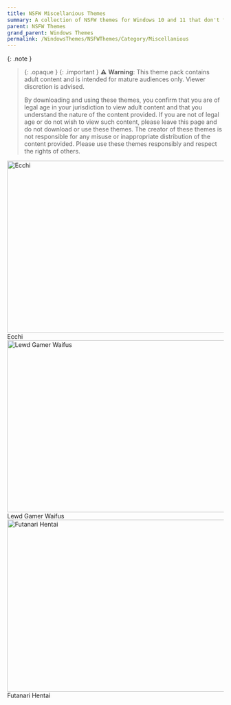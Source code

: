 ```yaml
---
title: NSFW Miscellanious Themes
summary: A collection of NSFW themes for Windows 10 and 11 that don't fit into other categories
parent: NSFW Themes
grand_parent: Windows Themes
permalink: /WindowsThemes/NSFWThemes/Category/Miscellanious
---
```


{: .note }
> {: .opaque }
> {: .important }
> ⚠️ **Warning**: This theme pack contains adult content and is intended for mature audiences only. Viewer discretion is advised.
> 
> By downloading and using these themes, you confirm that you are of legal age in your jurisdiction to view adult content and that you understand the nature of the content provided. If you are not of legal age or do not wish to view such content, please leave this page and do not download or use these themes. The creator of these themes is not responsible for any misuse or inappropriate distribution of the content provided. Please use these themes responsibly and respect the rights of others. 

<div class="gallery text-delta">
<div class="gallery-item">
<a target="_blank" href="https://the-back-room.info/WindowsThemes/Deskthemepacks/Ecchi">
<img src="https://gitlab.com/the-back-room/deskthemepacks/nsfw/ecchi/-/raw/main/Extras/Preview.bmp" alt="Ecchi" width="600" height="400">
</a>
<div class="desc">Ecchi</div>
</div>
<div class="gallery-item">
<a target="_blank" href="https://the-back-room.info/WindowsThemes/Deskthemepacks/LewdGamerWaifus">
<img src="https://gitlab.com/the-back-room/deskthemepacks/nsfw/lewd-gamer-waifus/-/raw/main/Extras/Preview.bmp" alt="Lewd Gamer Waifus" width="600" height="400">
</a>
<div class="desc">Lewd Gamer Waifus</div>
</div>
<div class="gallery-item">
<a target="_blank" href="https://the-back-room.info/WindowsThemes/Deskthemepacks/FutanariHentai">
<img src="https://gitlab.com/the-back-room/deskthemepacks/nsfw/futanari-hentai/-/raw/main/Extras/Preview.bmp" alt="Futanari Hentai" width="600" height="400">
</a>
<div class="desc">Futanari Hentai</div>
</div>
</div>